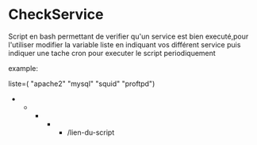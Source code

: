 # CheckService
Script en bash permettant de verifier qu'un service est bien executé,pour l'utiliser modifier la variable liste en indiquant vos différent service puis indiquer une tache cron pour executer le script periodiquement

example:

liste=( "apache2" "mysql" "squid" "proftpd")

* * * * * /lien-du-script


